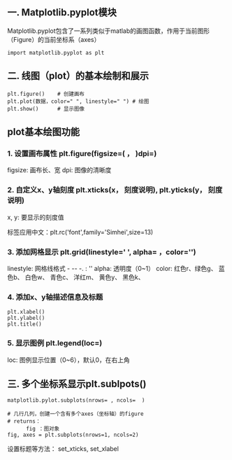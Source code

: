 ## 一. Matplotlib.pyplot模块

Matplotlib.pyplot包含了一系列类似于matlab的画图函数，作用于当前图形（Figure）的当前坐标系（axes）

```
import matplotlib.pyplot as plt
```

## 二. 线图（plot）的基本绘制和展示

```
plt.figure()    # 创建画布
plt.plot(数据，color=" ", linestyle=" ") # 绘图
plt.show()      # 显示图像 
```

## plot基本绘图功能
### 1. 设置画布属性 plt.figure(figsize=( ， )dpi=)

figsize: 画布长、宽
dpi: 图像的清晰度

### 2. 自定义x、y轴刻度 plt.xticks(x， 刻度说明),  plt.yticks(y， 刻度说明)

x, y: 要显示的刻度值

标签应用中文：plt.rc('font',family='Simhei',size=13)

### 3. 添加网格显示 plt.grid(linestyle=' ', alpha= ，color='')

linestyle: 网格线格式       -  --  -.  :  ''
alpha: 透明度（0~1）
color: 红色r、绿色g、 蓝色b、 白色w、 青色c、 洋红m、 黄色y、 黑色k、 

### 4. 添加x、y轴描述信息及标题

```
plt.xlabel()
plt.ylabel()
plt.title()
```

### 5. 显示图例 plt.legend(loc=)

loc: 图例显示位置（0~6），默认0，在右上角


## 三. 多个坐标系显示plt.sublpots()

```
matplotlib.pylot.subplots(nrows= , ncols=  )

# 几行几列，创建一个含有多个axes（坐标轴）的figure
# returns：
      fig ：图对象
fig, axes = plt.subplots(nrows=1, ncols=2)
```

设置标题等方法： set_xticks, set_xlabel





